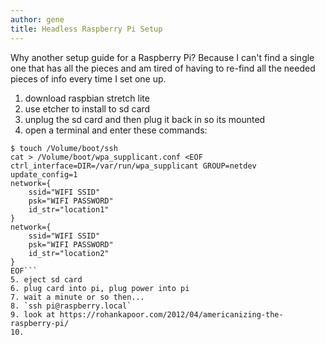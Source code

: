 ```yaml
---
author: gene
title: Headless Raspberry Pi Setup
---
```


Why another setup guide for a Raspberry Pi? Because I can't find a single one that has all the pieces and am tired of having to re-find all the needed pieces of info every time I set one up.

1. download raspbian stretch lite
2. use etcher to install to sd card
3. unplug the sd card and then plug it back in so its mounted
4. open a terminal and enter these commands:
```
$ touch /Volume/boot/ssh
cat > /Volume/boot/wpa_supplicant.conf <EOF
ctrl_interface=DIR=/var/run/wpa_supplicant GROUP=netdev
update_config=1
network={
    ssid="WIFI SSID"
    psk="WIFI PASSWORD"
    id_str="location1"
}
network={
    ssid="WIFI SSID"
    psk="WIFI PASSWORD"
    id_str="location2"
}
EOF```
5. eject sd card
6. plug card into pi, plug power into pi
7. wait a minute or so then...
8. `ssh pi@raspberry.local`
9. look at https://rohankapoor.com/2012/04/americanizing-the-raspberry-pi/
10. 